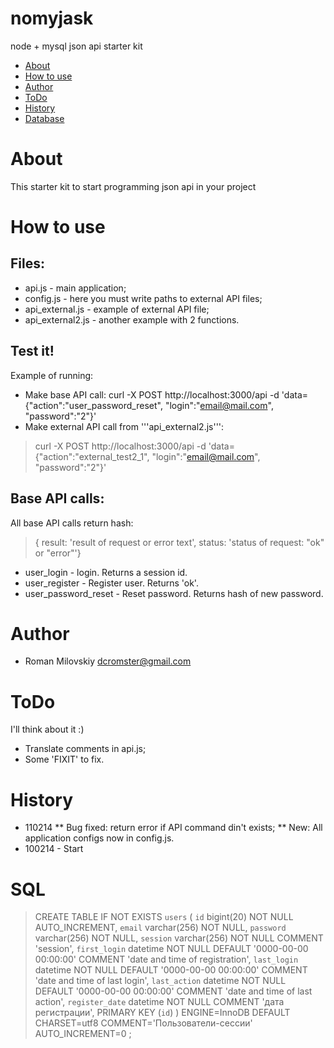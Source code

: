 nomyjask
========

node + mysql json api starter kit

* [About](#about)
* [How to use](#howtouse)
* [Author](#author)
* [ToDo](#todo)
* [History](#history)
* [Database](#sql)

# <a name="about"></a>About
This starter kit to start programming json api in your project

# <a name="howtouse"></a>How to use

## Files:
* api.js - main application;
* config.js - here you must write paths to external API files;
* api_external.js - example of external API file;
* api_external2.js - another example with 2 functions.

## Test it!
Example of running: 
* Make base API call:
curl -X POST http://localhost:3000/api -d 'data={"action":"user_password_reset", "login":"email@mail.com", "password":"2"}'
* Make external API call from '''api_external2.js''':
> curl -X POST http://localhost:3000/api -d 'data={"action":"external_test2_1", "login":"email@mail.com", "password":"2"}' 

## Base API calls:
All base API calls return hash: 
> { result: 'result of request or error text', status: 'status of request: "ok" or "error"'}

* user_login - login. Returns a session id.
* user_register - Register user. Returns 'ok'.
* user_password_reset - Reset password. Returns hash of new password.


# <a name="author"></a>Author
* Roman Milovskiy dcromster@gmail.com

# <a name="todo"></a>ToDo
I'll think about it :)

* Translate comments in api.js;
* Some 'FIXIT' to fix.

# <a name="history"></a>History

* 110214 
** Bug fixed: return error if API command din't exists;
** New: All application configs now in config.js.
* 100214 - Start

# <a name="sql"></a>SQL

> CREATE TABLE IF NOT EXISTS `users` (
  `id` bigint(20) NOT NULL AUTO_INCREMENT,
  `email` varchar(256) NOT NULL,
  `password` varchar(256) NOT NULL,
  `session` varchar(256) NOT NULL COMMENT 'session',
  `first_login` datetime NOT NULL DEFAULT '0000-00-00 00:00:00' COMMENT 'date and time of registration',
  `last_login` datetime NOT NULL DEFAULT '0000-00-00 00:00:00' COMMENT 'date and time of last login',
  `last_action` datetime NOT NULL DEFAULT '0000-00-00 00:00:00' COMMENT 'date and time of last action',
  `register_date` datetime NOT NULL COMMENT 'дата регистрации',
  PRIMARY KEY (`id`)
) ENGINE=InnoDB  DEFAULT CHARSET=utf8 COMMENT='Пользователи-сессии' AUTO_INCREMENT=0 ;